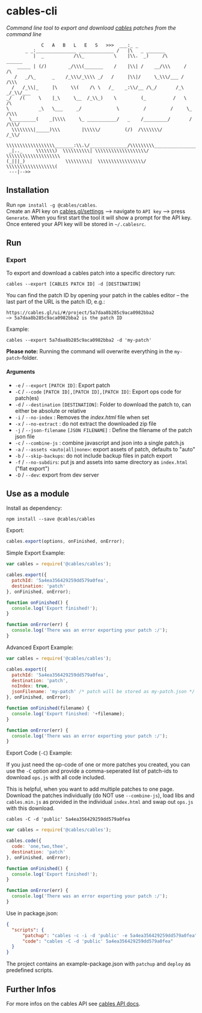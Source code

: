 

# cables-cli

_Command line tool to export and download [cables](https://cables.gl) patches from the command line_

```
             C   A   B   L   E   S   >>>  ___:_ _
       _ _:_______________ _____________ /   |\   _ _______
          |  _           /\\_           \    |\\.  _)     /\       ______         
    _____ | (/)        _/\\\(_______    /    |\\| /    __/\\\     /     /\    
   /   _/\_      _    /_\\\/_\\\\ _/   /     |\\|/     \_\\\/___ /     /\\\ 
  /   /_\\|_     |\     \\(    /\ \   /_    _:\\/__ /\_/       /_\   _/_\\/___
_/   /(     \    |_\     \__  /_\\_)    \         (_          /   \          /\
\           _\   \___     _/             \         /         /     \_       /\\\
 \_________(    _|\\\\     \_ ___________/   _    /_________/       /      /\\\/
  \\\\\\\\|_____)\\\        |\\\\\/         (/)  /\\\\\\\/                /_\\/
   \\\\\\\\\\\\\\\\\\_______:\\.\/______________/\\\\\\\\\_________________(\\ 
 _|.._     \\\\\\\)  \\\\\\\\\\| \\\\\\\\\\\\\\\\\\\/     \\\\\\\\\\\\\\\\\\\\
(_|||_)               \\\\\\\\\|  \\\\\\\\\\\\\\\\\/       \\\\\\\\\\\\\\\\\\( 
 ---|-->> 
```

## Installation

Run `npm install -g @cables/cables`.  
Create an API key on [cables.gl/settings](https://cables.gl/settings) —> navigate to `API key` —> press `Generate`.
When you first start the tool it will show a prompt for the API key. Once entered your API key will be stored in `~/.cablesrc`.

## Run

### Export

To export and download a cables patch into a specific directory  run:  
```shell
cables --export [CABLES PATCH ID] -d [DESTINATION]
```
You can find the patch ID by opening your patch in the cables editor – the last part of the URL is the patch ID, e.g.:

```shell
https://cables.gl/ui/#/project/5a7daa8b285c9aca0982bba2
—> 5a7daa8b285c9aca0982bba2 is the patch ID
```

Example:    

```shell
cables --export 5a7daa8b285c9aca0982bba2 -d 'my-patch'
```

**Please note:** Running the command will overwrite  everything in the `my-patch`-folder.

#### Arguments

- `-e` / `--export` `[PATCH ID]`: Export patch
- `-C` / `--code` `[PATCH ID],[PATCH ID],[PATCH ID]`: Export ops code for patch(es)
- `-d` / `--destination` `[DESTINATION]`: Folder to download the patch to, can either be absolute or relative
- `-i` /  `--no-index` : Removes the _index.html_ file when set
- `-x` /  `--no-extract` : do not extract the downloaded zip file
- `-j` / `--json-filename` `[JSON FILENAME]` : Define the filename of the patch json file 
- `-c` / `--combine-js` : combine javascript and json into a single patch.js
- `-a` / `--assets <auto|all|none>`: export assets of patch, defaults to "auto"
- `-b` / `--skip-backups`: do not include backup files in patch export
- `-f` / `--no-subdirs`: put js and assets into same directory as `index.html` ("flat export")
- `-D` / `--dev`: export from dev server 

## Use as a module

Install as dependency:  

```shell
npm install --save @cables/cables
```

Export:  

```javascript
cables.export(options, onFinished, onError);
```

Simple Export Example:  

```javascript
var cables = require('@cables/cables');

cables.export({
  patchId: '5a4ea356429259dd579a0fea',
  destination: 'patch' 
}, onFinished, onError);

function onFinished() {
  console.log('Export finished!');
}

function onError(err) {
  console.log('There was an error exporting your patch :/');
}
```

Advanced Export Example:  

```javascript
var cables = require('@cables/cables');

cables.export({
  patchId: '5a4ea356429259dd579a0fea',
  destination: 'patch',
  noIndex: true,
  jsonFilename: 'my-patch' /* patch will be stored as my-patch.json */
}, onFinished, onError);

function onFinished(filename) {
  console.log('Export finished: '+filename);
}

function onError(err) {
  console.log('There was an error exporting your patch :/');
}
```

Export Code (`-C`) Example:

If you just need the op-code of one or more patches you created, you can
use the `-C` option and provide a comma-seperated list of patch-ids to
download `ops.js` with all code included.

This is helpful, when you want to add multiple patches to one page. Download
the patches individually (do NOT use `--combine-js`), load libs and `cables.min.js`
as provided in the individual `index.html` and swap out `ops.js` with this download.

```shell
cables -C -d 'public' 5a4ea356429259dd579a0fea
```

```javascript
var cables = require('@cables/cables');

cables.code({
  code: 'one,two,thee',
  destination: 'patch' 
}, onFinished, onError);

function onFinished() {
  console.log('Export finished!');
}

function onError(err) {
  console.log('There was an error exporting your patch :/');
}
```

Use in package.json:
```json
{
  "scripts": {
      "patchup": "cables -c -i -d 'public' -e 5a4ea356429259dd579a0fea",
      "code": "cables -C -d 'public' 5a4ea356429259dd579a0fea"
  }
}
```

The project contains an example-package.json with `patchup` and `deploy` as predefined scripts.

## Further Infos

For more infos on the cables API see [cables API docs](https://docs.cables.gl/api/api.html).
